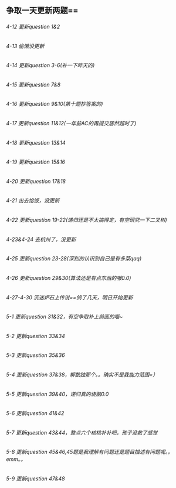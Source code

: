 ## 争取一天更新两题==
###### 4-12 更新question 1&2
###### 4-13 偷懒没更新
###### 4-14 更新question 3-6(补一下昨天的)
###### 4-15 更新question 7&8
###### 4-16 更新question 9&10(第十题抄答案的)
###### 4-17 更新question 11&12(一年前AC的再提交居然超时了)
###### 4-18 更新question 13&14
###### 4-19 更新question 15&16
###### 4-20 更新question 17&18
###### 4-21 出去恰饭，没更新
###### 4-22 更新question 19-22(递归还是不太搞得定，有空研究一下二叉树)
###### 4-23&4-24 去杭州了，没更新
###### 4-25 更新question 23-28(深刻的认识到自己是有多菜qaq)
###### 4-26 更新question 29&30(算法还是有点东西的嗷0.0)
###### 4-27-4-30 沉迷炉石上传说==鸽了几天，明日开始更新
###### 5-1 更新question 31&32，有空争取补上前面的喵~
###### 5-2 更新question 33&34
###### 5-3 更新question 35&36
###### 5-4 更新question 37&38，解数独那个。。确实不是我能力范围=）
###### 5-5 更新question 39&40，递归真的烧脑0.0
###### 5-6 更新question 41&42 
###### 5-7 更新question 43&44，整点六个核桃补补吧，孩子没救了感觉
###### 5-8 更新question 45&46,45题是我理解有问题还是题目描述有问题呢。。emm。。
###### 5-9 更新question 47&48

